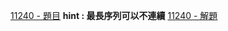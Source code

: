 [11240 - 題目](https://cpe.cse.nsysu.edu.tw/cpe/file/attendance/problemPdf/11240.pdf)
**hint : 最長序列可以不連續**
[11240 - 解題](https://zerojudge.tw/ShowProblem?problemid=k217)
